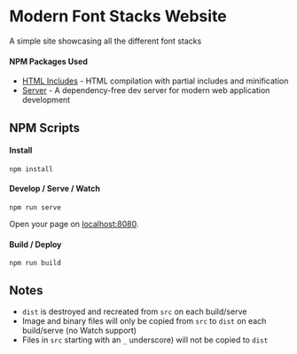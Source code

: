 # Modern Font Stacks Website

A simple site showcasing all the different font stacks

#### NPM Packages Used
- [HTML Includes](https://github.com/entozoon/html-includes) - HTML compilation with partial includes and minification
- [Server](https://github.com/lukejacksonn/servor) - A dependency-free dev server for modern web application development


## NPM Scripts

#### Install
```
npm install
```

#### Develop / Serve / Watch
```
npm run serve
```
Open your page on [localhost:8080](http://localhost:8080/).


#### Build / Deploy
```
npm run build
```


## Notes
- `dist` is destroyed and recreated from `src` on each build/serve
- Image and binary files will only be copied from `src` to `dist` on each build/serve (no Watch support)
- Files in `src` starting with an `_` underscore) will not be copied to `dist`
